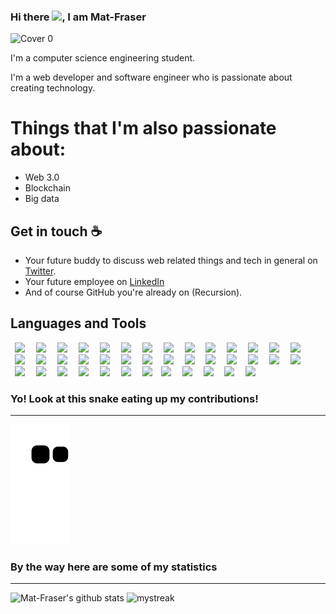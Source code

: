 ### Hi there <img src="https://raw.githubusercontent.com/MartinHeinz/MartinHeinz/master/wave.gif" width="30px">, I am Mat-Fraser


![Cover 0](https://user-images.githubusercontent.com/86045021/188324363-c50c5ff1-41e7-4cc4-811d-a4d0235a2f46.png)

I'm a computer science engineering student. 

I'm a web developer and software engineer who is passionate about creating technology.

# Things that I'm also passionate about:
- Web 3.0
- Blockchain
- Big data

## Get in touch :coffee:

- Your future buddy to discuss web related things and tech in general on [Twitter](https://twitter.com/).
- Your future employee on [LinkedIn](https://www.linkedin.com/in/)
- And of course GitHub you're already on (Recursion).

## Languages and Tools 

<img height=80 src="https://cdn.jsdelivr.net/gh/devicons/devicon/icons/atom/atom-original.svg" hspace="7" /> <img height=80 src="https://cdn.jsdelivr.net/gh/devicons/devicon/icons/babel/babel-original.svg"  hspace="7"  /> <img height=80 src="https://cdn.jsdelivr.net/gh/devicons/devicon/icons/bootstrap/bootstrap-original-wordmark.svg" hspace="7"  /> <img height=80 src="https://cdn.jsdelivr.net/gh/devicons/devicon/icons/c/c-original.svg" hspace="7"  /> <img height=80 src="https://cdn.jsdelivr.net/gh/devicons/devicon/icons/canva/canva-original.svg" hspace="7"  /> <img height=80 src="https://cdn.jsdelivr.net/gh/devicons/devicon/icons/codepen/codepen-plain.svg" hspace="7"  /> <img height=80 src="https://cdn.jsdelivr.net/gh/devicons/devicon/icons/cplusplus/cplusplus-original.svg" hspace="7"  />  <img height=80 src="https://cdn.jsdelivr.net/gh/devicons/devicon/icons/python/python-original-wordmark.svg" hspace="7"  />  <img height=80 src="https://cdn.jsdelivr.net/gh/devicons/devicon/icons/html5/html5-original-wordmark.svg" hspace="7"  /> <img height=80 src="https://cdn.jsdelivr.net/gh/devicons/devicon/icons/css3/css3-original-wordmark.svg" hspace="7"  />  <img height=80 src="https://cdn.jsdelivr.net/gh/devicons/devicon/icons/javascript/javascript-original.svg" hspace="7"  /> <img height=80 src="https://cdn.jsdelivr.net/gh/devicons/devicon/icons/react/react-original.svg" hspace="7"  /> <img height=80 src="https://cdn.jsdelivr.net/gh/devicons/devicon/icons/tailwindcss/tailwindcss-original-wordmark.svg" hspace="7"  /> <img height=80 src="https://cdn.jsdelivr.net/gh/devicons/devicon/icons/typescript/typescript-original.svg" hspace="7"  /> <img height=80 src="https://cdn.jsdelivr.net/gh/devicons/devicon/icons/vscode/vscode-original.svg" hspace="7"  /> <img height=80 src="https://cdn.jsdelivr.net/gh/devicons/devicon/icons/docker/docker-original-wordmark.svg" hspace="7"  /> <img height=80 src="https://cdn.jsdelivr.net/gh/devicons/devicon/icons/digitalocean/digitalocean-original-wordmark.svg" hspace="7"  /> <img height=80 src="https://cdn.jsdelivr.net/gh/devicons/devicon/icons/eslint/eslint-original.svg" hspace="7"  /> <img height=80 src="https://cdn.jsdelivr.net/gh/devicons/devicon/icons/express/express-original-wordmark.svg" hspace="7"  /> <img height=80 src="https://cdn.jsdelivr.net/gh/devicons/devicon/icons/firebase/firebase-plain-wordmark.svg" hspace="7"  /> <img height=80 src="https://cdn.jsdelivr.net/gh/devicons/devicon/icons/gatsby/gatsby-plain.svg" hspace="7"  /> <img height=80 src="https://cdn.jsdelivr.net/gh/devicons/devicon/icons/git/git-original-wordmark.svg" hspace="7"  /> <img height=80 src="https://cdn.jsdelivr.net/gh/devicons/devicon/icons/github/github-original-wordmark.svg" hspace="7"  /> <img height=80 src="https://cdn.jsdelivr.net/gh/devicons/devicon/icons/graphql/graphql-plain.svg" hspace="7"  /> <img height=80 src="https://cdn.jsdelivr.net/gh/devicons/devicon/icons/graphql/graphql-plain.svg" hspace="7"  />  <img height=80 src="https://cdn.jsdelivr.net/gh/devicons/devicon/icons/materialui/materialui-original.svg" hspace="7"  /> <img height=80 src="https://cdn.jsdelivr.net/gh/devicons/devicon/icons/mongodb/mongodb-original-wordmark.svg" hspace="7"  /> <img height=80 src="https://cdn.jsdelivr.net/gh/devicons/devicon/icons/mysql/mysql-original-wordmark.svg" hspace="7"  /> <img height=80 src="https://cdn.jsdelivr.net/gh/devicons/devicon/icons/nextjs/nextjs-original-wordmark.svg" hspace="7"  /> <img height=80 src="https://cdn.jsdelivr.net/gh/devicons/devicon/icons/nodejs/nodejs-original-wordmark.svg" hspace="7"  /> <img height=80 src="https://cdn.jsdelivr.net/gh/devicons/devicon/icons/npm/npm-original-wordmark.svg" hspace="7"  /> <img height=80 src="https://cdn.jsdelivr.net/gh/devicons/devicon/icons/yarn/yarn-original.svg" hspace="7"  /> <img height=80 src="https://cdn.jsdelivr.net/gh/devicons/devicon/icons/numpy/numpy-original.svg" hspace="7"  /> <img height=80 src="https://cdn.jsdelivr.net/gh/devicons/devicon/icons/postgresql/postgresql-original-wordmark.svg" hspace="7"  /> <img height=80 src="https://cdn.jsdelivr.net/gh/devicons/devicon/icons/jetbrains/jetbrains-original.svg" hspace="7"  /><img height=80 src="https://cdn.jsdelivr.net/gh/devicons/devicon/icons/redis/redis-original.svg" hspace="7"  /> <img height=80 src="https://cdn.jsdelivr.net/gh/devicons/devicon/icons/sass/sass-original.svg" hspace="7"  /> <img height=80 src="https://cdn.jsdelivr.net/gh/devicons/devicon/icons/tensorflow/tensorflow-original.svg" hspace="7"  /> <img height=80 src="https://cdn.jsdelivr.net/gh/devicons/devicon/icons/webpack/webpack-original.svg" hspace="7"  /> <img height=80 src="https://cdn.jsdelivr.net/gh/devicons/devicon/icons/wordpress/wordpress-plain.svg" hspace="7"  />


### Yo! Look at this snake eating up my contributions! 
<hr>

![snake gif](https://github.com/Mat-Fraser/Mat-Fraser/blob/output/github-contribution-grid-snake.svg)

### By the way here are some of my statistics
<hr>

![Mat-Fraser's github stats](https://github-readme-stats.vercel.app/api?username=Mat-Fraser&show_icons=true&theme=tokyonight)
<img src="https://github-readme-streak-stats.herokuapp.com/?user=Mat-Fraser&theme=tokyonight" alt="mystreak" width=auto/>






